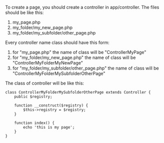 To create a page, you should create a controller in app/controller.
The files should be like this: 
1. my_page.php
2. my_folder/my_new_page.php
3. my_folder/my_subfolder/other_page.php

Every controller name class should have this form:

1. for "my_page.php"  the name of class will be "ControllerMyPage" 
2. for "my_folder/my_new_page.php"  the name of class will be "ControllerMyFolderMyNewPage"
3. for "my_folder/my_subfolder/other_page.php"  the name of class will be "ControllerMyFolderMySubfolderOtherPage"

The class of controller will be like this:

```
class ControllerMyFolderMySubfolderOtherPage extends Controller {
    public $registry;

    function __construct($registry) {
		$this->registry = $registry;
	}

    function index() {
        echo 'this is my page';
    }
}
```
